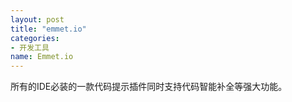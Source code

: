 ```yaml
---
layout: post
title: "emmet.io"
categories:
- 开发工具
name: Emmet.io
---
```


所有的IDE必装的一款代码提示插件<!--break-->同时支持代码智能补全等强大功能。